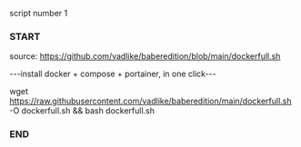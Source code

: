 script number 1


### START ###

source: https://github.com/vadlike/baberedition/blob/main/dockerfull.sh

---install docker + compose + portainer, in one click---

wget https://raw.githubusercontent.com/vadlike/baberedition/main/dockerfull.sh -O dockerfull.sh && bash dockerfull.sh

### END ###
